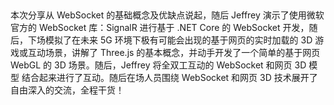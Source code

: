 ## 

本次分享从 WebSocket 的基础概念及优缺点说起，随后 Jeffrey 演示了使用微软官方的 WebSocket 库：SignalR 进行基于 .NET Core 的 WebSocket 开发，随后，下场模拟了在未来 5G 环境下极有可能会出现的基于网页的实时加载的 3D 游戏或互动场景，讲解了 Three.js 的基本概念，并动手开发了一个简单的基于网页 WebGL 的 3D 场景。随后，Jeffrey 将全双工互动的 WebSocket 和网页 3D 模型
结合起来进行了互动。随后在场人员围绕 WebSocket 和网页 3D 技术展开了自由深入的交流，全程干货！
